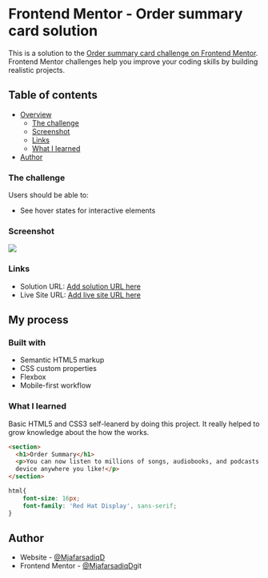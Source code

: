 # Frontend Mentor - Order summary card solution

This is a solution to the [Order summary card challenge on Frontend Mentor](https://www.frontendmentor.io/challenges/order-summary-component-QlPmajDUj). Frontend Mentor challenges help you improve your coding skills by building realistic projects. 

## Table of contents

- [Overview](#overview)
  - [The challenge](#the-challenge)
  - [Screenshot](#screenshot)
  - [Links](#links)
  - [What I learned](#what-i-learned)
- [Author](#MjafarsadiqD)

### The challenge

Users should be able to:

- See hover states for interactive elements

### Screenshot

![](./screenshot.jpg)

### Links

- Solution URL: [Add solution URL here](https://your-solution-url.com)
- Live Site URL: [Add live site URL here](https://your-live-site-url.com)

## My process

### Built with

- Semantic HTML5 markup
- CSS custom properties
- Flexbox
- Mobile-first workflow

### What I learned

Basic HTML5 and CSS3 self-leanerd by doing this project. It really helped to grow knowledge about the how the works.

```html
<section>
  <h1>Order Summary</h1>
  <p>You can now listen to millions of songs, audiobooks, and podcasts on any 
  device anywhere you like!</p>
</section>
```
```css
html{
    font-size: 16px;
    font-family: 'Red Hat Display', sans-serif;
}
```

## Author
- Website - [@MjafarsadiqD](https://www.your-site.com)
- Frontend Mentor - [@MjafarsadiqD](https://www.frontendmentor.io/profile/MjafarsadiqD)git